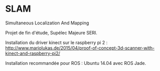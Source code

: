# SLAM
Simultaneous Localization And Mapping

Projet de fin d'étude, Supélec Majeure SERI.

Installation du driver kinect sur le raspberry pi 2 : http://www.mariolukas.de/2015/04/proof-of-concept-3d-scanner-with-kinect-and-raspberry-pi2/

Installation recommandée pour ROS :
Ubuntu 14.04 avec ROS Jade.
